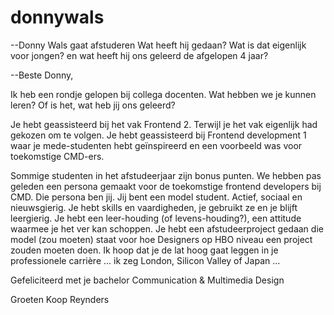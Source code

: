donnywals
=========

--Donny Wals gaat afstuderen
  Wat heeft hij gedaan?
  Wat is dat eigenlijk voor jongen?
  en
  wat heeft hij ons geleerd de afgelopen 4 jaar?


--Beste Donny,

Ik heb een rondje gelopen bij collega docenten. Wat hebben we je kunnen leren? Of is het, wat heb jij ons geleerd? 

Je hebt geassisteerd bij het vak Frontend 2. Terwijl je  het vak eigenlijk had gekozen om te volgen.
Je hebt geassisteerd bij Frontend development 1 waar je mede-studenten hebt geïnspireerd en een voorbeeld was voor toekomstige CMD-ers.

Sommige studenten in het afstudeerjaar zijn bonus punten.
We hebben pas geleden een persona gemaakt voor de toekomstige frontend developers bij CMD. Die persona ben jij. 
Jij bent een model student. Actief, sociaal en nieuwsgierig. 
Je hebt skills en vaardigheden, je gebruikt ze en je blijft leergierig.
Je hebt een leer-houding (of levens-houding?), een attitude waarmee je het ver kan schoppen. 
Je hebt een afstudeerproject gedaan die model (zou moeten) staat voor hoe Designers op HBO niveau een project zouden moeten doen.
Ik hoop dat je de lat hoog gaat leggen in je professionele carrière … ik zeg London, Silicon Valley of Japan …

Gefeliciteerd met je bachelor Communication & Multimedia Design

Groeten
Koop Reynders
